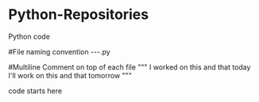 # Python-Repositories
Python code

#File naming convention
<year>-<month>-<day>-<workinghours>.py

#Multiline Comment on top of each file
"""
I worked on this and that today
I'll work on this and that tomorrow
"""

code starts here
